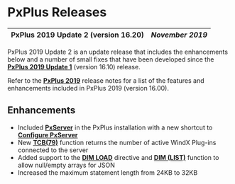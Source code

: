 # PxPlus Releases

**PxPlus 2019 Update 2 (version 16.20)** |  **_November 2019_**  
---|---  
  
PxPlus 2019 Update 2 is an update release that includes the enhancements below and a number of small fixes that have been developed since the **[PxPlus 2019 Update 1](vers1610.md)** (version 16.10) release.

Refer to the **[PxPlus 2019](vers1600.md)** release notes for a list of the features and enhancements included in PxPlus 2019 (version 16.00).

## Enhancements

  * Included **[PxServer](../PxServer/Introduction.md)** in the PxPlus installation with a new shortcut to **[Configure PxServer](../PxServer/Configuring%20PxServer/Overview.md)**
  * New **[TCB(79)](../functions/tcb.htm#tcb79)** function returns the number of active WindX Plug-ins connected to the server
  * Added support to the **[DIM LOAD](../directives/dim.htm#load)** directive and **[DIM (LIST)](../functions/dim.htm#Mark14)** function to allow null/empty arrays for JSON
  * Increased the maximum statement length from 24KB to 32KB


